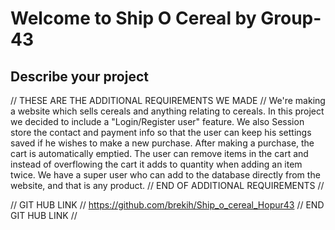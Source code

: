 # Welcome to Ship O Cereal by Group-43

## Describe your project
// THESE ARE THE ADDITIONAL REQUIREMENTS WE MADE //
We're making a website which sells cereals and anything relating to cereals.
In this project we decided to include a "Login/Register user" feature.
We also Session store the contact and payment info so that the user
can keep his settings saved if he wishes to make a new purchase.
After making a purchase, the cart is automatically emptied.
The user can remove items in the cart and instead of overflowing
the cart it adds to quantity when adding an item twice.
We have a super user who can add to the database directly from the website, and that is any product.
// END OF ADDITIONAL REQUIREMENTS //

// GIT HUB LINK //
https://github.com/brekih/Ship_o_cereal_Hopur43
// END GIT HUB LINK //
